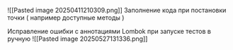 ![[Pasted image 20250411210309.png]]
Заполнение кода при постановки точки ( например доступные методы )


Исправление ошибки с аннотациями Lombok при запуске тестов в ручную 
![[Pasted image 20250527131336.png]]